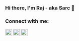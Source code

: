 ### Hi there, I'm Raj - aka Sarc 👋

### Connect with me:

[<img align="left" alt="sarcbz | Twitter" width="22px" src="https://cdn.jsdelivr.net/npm/simple-icons@v3/icons/twitter.svg" />][twitter]
[<img align="left" alt="sarc | Instagram" width="22px" src="https://cdn.jsdelivr.net/npm/simple-icons@v3/icons/instagram.svg" />][instagram]
[<img align="left" alt="sarcbz | YouTube" width="22px" src="https://cdn.jsdelivr.net/npm/simple-icons@v3/icons/youtube.svg" />][youtube]

<br />

[twitter]: https://twitter.com/SarcBZ
[youtube]: https://youtube.com/sarcbz
[instagram]: https://instagram.com/sarc
